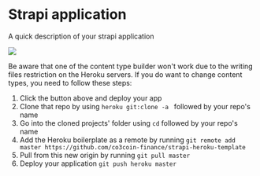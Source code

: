 # Strapi application

A quick description of your strapi application

<a href="https://www.heroku.com/deploy/?template=https://github.com/co3coin-finance/strapi-heroku-template">
<img src="https://assets.strapi.io/uploads/Deploy_button_heroku_b1043fc67d.png" />
</a>

Be aware that one of the content type builder won't work due to the writing files restriction on the Heroku servers. If you do want to change content types, you need to follow these steps:

1. Click the button above and deploy your app
2. Clone that repo by using `heroku git:clone -a ` followed by your repo's name
3. Go into the cloned projects' folder using `cd` followed by your repo's name
4. Add the Heroku boilerplate as a remote by running `git remote add master https://github.com/co3coin-finance/strapi-heroku-template`
5. Pull from this new origin by running `git pull master`
6. Deploy your application `git push heroku master`
